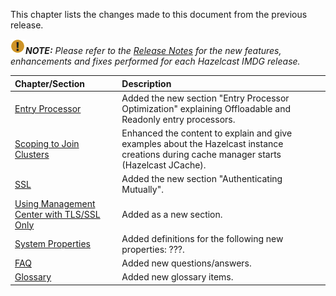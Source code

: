 
This chapter lists the changes made to this document from the previous release.


![image](images/NoteSmall.jpg)***NOTE:*** *Please refer to the <a href="http://docs.hazelcast.org/docs/release-notes/" target="_blank">Release Notes</a> for the new features, enhancements and fixes performed for each Hazelcast IMDG release.*


|Chapter/Section|Description|
|:-------|:-----------|
|[Entry Processor](/08_Distributed_Computing/03_Entry_Processor)|Added the new section "Entry Processor Optimization" explaining Offloadable and Readonly entry processors.|
|[Scoping to Join Clusters](/11_Hazelcast_JCache/05_Hazelcast_JCache_Extension-ICache/00_Scoping_to_Join_Clusters.md)|Enhanced the content to explain and give examples about the Hazelcast instance creations during cache manager starts (Hazelcast JCache).
|[SSL](/18_Security/04_TLS-SSL.md)|Added the new section "Authenticating Mutually".
|[Using Management Center with TLS/SSL Only](#using-management-center-with-tlsssl-only)|Added as a new section.
|[System Properties](/25_System_Properties.md)|Added definitions for the following new properties: ???.
|[FAQ](/28_FAQ.md)|Added new questions/answers.|
|[Glossary](/29_Glossary)|Added new glossary items.|
